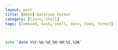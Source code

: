 ```yaml
---
layout: post
title: [BASH] Datetime Format
category: [linux, shell]
tags: [command, bash, shell, date, time, format]
---
```


## 
```bash
echo `date +%Y-%m-%d_%H:%M:%S.%3N`
```
